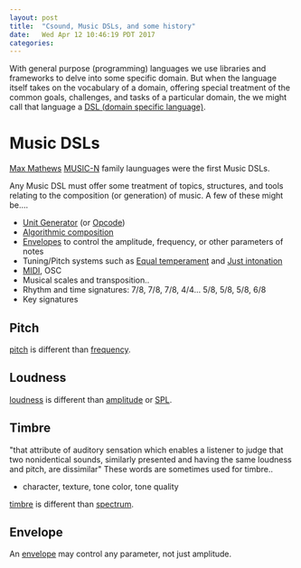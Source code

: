 ```yaml
---
layout: post
title:  "Csound, Music DSLs, and some history"
date:   Wed Apr 12 10:46:19 PDT 2017
categories:
---
```


With general purpose (programming) languages we use libraries and frameworks to delve into some specific domain. But when the language itself takes on the vocabulary of a domain, offering special treatment of the common goals, challenges, and tasks of a particular domain, the we might call that language a [DSL (domain specific language)](https://en.wikipedia.org/wiki/Domain-specific_language).

# Music DSLs

[Max Mathews](https://en.wikipedia.org/wiki/Max_Mathews) [MUSIC-N](https://en.wikipedia.org/wiki/MUSIC-N) family launguages were the first Music DSLs.

Any Music DSL must offer some treatment of topics, structures, and tools relating to the composition (or generation) of music. A few of these might be....

- [Unit Generator](https://en.wikipedia.org/wiki/Unit_generator) (or [Opcode](https://en.wikipedia.org/wiki/Opcode))
- [Algorithmic composition](https://en.wikipedia.org/wiki/Algorithmic_composition)
- [Envelopes](https://en.wikipedia.org/wiki/Synthesizer#ADSR_envelope) to control the amplitude, frequency, or other parameters of notes
- Tuning/Pitch systems such as [Equal temperament](https://en.wikipedia.org/wiki/Equal_temperament) and [Just intonation](https://en.wikipedia.org/wiki/Just_intonation)
- [MIDI](https://en.wikipedia.org/wiki/MIDI), OSC
- Musical scales and transposition..
- Rhythm and time signatures: 7/8, 7/8, 7/8, 4/4... 5/8, 5/8, 5/8, 6/8
- Key signatures


<!-- https://en.wikipedia.org/wiki/Music_and_mathematics -->


## Pitch

[pitch][] is different than [frequency][].

[frequency]: https://en.wikipedia.org/wiki/Frequency

[pitch]: https://en.wikipedia.org/wiki/Pitch_(music)

<!--
[Scientific Pitch Notation](https://en.wikipedia.org/wiki/Scientific_pitch_notation)
-->


## Loudness

[loudness][] is different than [amplitude][] or [SPL][].

[loudness]: https://en.wikipedia.org/wiki/Loudness
[amplitude]: https://en.wikipedia.org/wiki/Amplitude
[SPL]: https://en.wikipedia.org/wiki/Sound_pressure#Sound_pressure_level


## Timbre

"that attribute of auditory sensation which enables a listener to judge that two nonidentical sounds, similarly presented and having the same loudness and pitch, are dissimilar"
These words are sometimes used for timbre..
- character, texture, tone color, tone quality

[timbre][] is different than [spectrum][].

[spectrum]: https://en.wikipedia.org/wiki/Spectrum
[timbre]: https://en.wikipedia.org/wiki/Timbre


## Envelope

An [envelope][] may control any parameter, not just amplitude.

[envelope]: https://en.wikipedia.org/wiki/Envelope_(waves)

